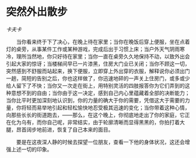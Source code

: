 # 突然外出散步

*卡夫卡*

　　当你看来终于下了决心，在晚上待在家里；当你在晚饭后穿上便服，坐在点着灯的桌旁，从事某件工作或某种游戏，完成后出于习惯上床；当户外天气阴雨寒冷，理所当然地，你只好待在家里；当你一直在桌旁久久地保持不动，以致外出会引起大家的惊讶；当楼梯间早已一片漆黑，住房大门业已关闭；当你不顾这一切，突然感到不舒服而站起来，换下便服，立即穿上外出穿的衣服，解释说你必须出门一趟，简短的告别之后，你也这样做了，你迅速地砰的一声关上住房门，或多或少给人留下了不快；当你又一次走在街上，用特别灵活的四肢报答你为它们弄到的这种意想不到的自由；当你由于这一决定，感到自己内心里蕴藏着全部的决断能力；当你比平时更加深刻地认识到，你的力量的确大于你的需要，凭借这大于需要的力量，你将轻而易举地引起和轻松愉快地忍受极其迅速的变化；当你带着这种心情，向那些长长的街道跑去，——那么，在这个晚上，你彻底地走出了你的家庭，它正在化为乌有，而你自己呢，非常结实，由于轮廓清晰而显得黑黑的，你拍打着大腿，昂首阔步地前进，恢复了自己本来的面目。

　　要是在这夜深人静的时候去探望一位朋友，查看一下他的身体状况，这还会增强上述一切的印象。